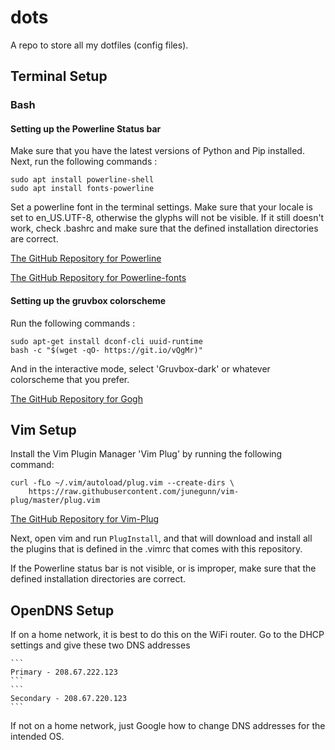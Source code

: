 # dots
A repo to store all my dotfiles (config files).

## Terminal Setup

### Bash
#### Setting up the Powerline Status bar
Make sure that you have the latest versions of Python and Pip installed.
Next, run the following commands :


```
sudo apt install powerline-shell
sudo apt install fonts-powerline
```

Set a powerline font in the terminal settings.
Make sure that your locale is set to en_US.UTF-8, otherwise the glyphs will not be visible.
If it still doesn't work, check .bashrc and make sure that the defined installation directories are correct.

[The GitHub Repository for Powerline](https://github.com/powerline/powerline)

[The GitHub Repository for Powerline-fonts](https://github.com/powerline/fonts)


#### Setting up the gruvbox colorscheme
Run the following commands :

```
sudo apt-get install dconf-cli uuid-runtime
bash -c "$(wget -qO- https://git.io/vQgMr)"
```

And in the interactive mode, select 'Gruvbox-dark' or whatever colorscheme that you prefer.

[The GitHub Repository for Gogh](https://github.com/Mayccoll/Gogh)

## Vim Setup
Install the Vim Plugin Manager 'Vim Plug' by running the following command:

```
curl -fLo ~/.vim/autoload/plug.vim --create-dirs \
    https://raw.githubusercontent.com/junegunn/vim-plug/master/plug.vim
```

 [The GitHub Repository for Vim-Plug](https://github.com/junegunn/vim-plug)

Next, open vim and run `PlugInstall`, and that will download and install all the plugins that is defined in the .vimrc that comes with this repository.

If the Powerline status bar is not visible, or is improper, make sure that the defined installation directories are correct.

## OpenDNS Setup
If on a home network, it is best to do this on the WiFi router. Go to the DHCP settings and give these two DNS addresses

	```
	Primary - 208.67.222.123
	```
	```
	Secondary - 208.67.220.123
	```

If not on a home network, just Google how to change DNS addresses for the intended OS.
